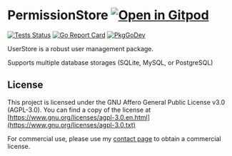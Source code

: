 # PermissionStore <a href="https://gitpod.io/#https://github.com/gouniverse/permissionstore" style="float:right:"><img src="https://gitpod.io/button/open-in-gitpod.svg" alt="Open in Gitpod" loading="lazy"></a>


[![Tests Status](https://github.com/gouniverse/permissionstore/actions/workflows/tests.yml/badge.svg?branch=main)](https://github.com/gouniverse/permissionstore/actions/workflows/tests.yml)
[![Go Report Card](https://goreportcard.com/badge/github.com/gouniverse/permissionstore)](https://goreportcard.com/report/github.com/gouniverse/permissionstore)
[![PkgGoDev](https://pkg.go.dev/badge/github.com/gouniverse/permissionstore)](https://pkg.go.dev/github.com/gouniverse/permissionstore)

UserStore is a robust user management package.

Supports multiple database storages (SQLite, MySQL, or PostgreSQL)

## License

This project is licensed under the GNU Affero General Public License v3.0 (AGPL-3.0). You can find a copy of the license at [https://www.gnu.org/licenses/agpl-3.0.en.html](https://www.gnu.org/licenses/agpl-3.0.txt)

For commercial use, please use my [contact page](https://lesichkov.co.uk/contact) to obtain a commercial license.